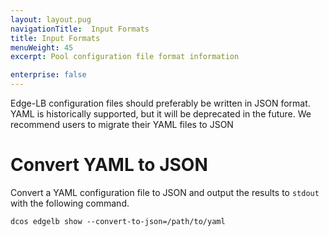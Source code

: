 ```yaml
---
layout: layout.pug
navigationTitle:  Input Formats
title: Input Formats
menuWeight: 45
excerpt: Pool configuration file format information

enterprise: false
---
```



Edge-LB configuration files should preferably be written in JSON format. YAML is historically supported, but it will be deprecated in the future. We recommend users to migrate their YAML files to JSON

# Convert YAML to JSON

Convert a YAML configuration file to JSON and output the results to `stdout` with the following command.

`dcos edgelb show --convert-to-json=/path/to/yaml`
